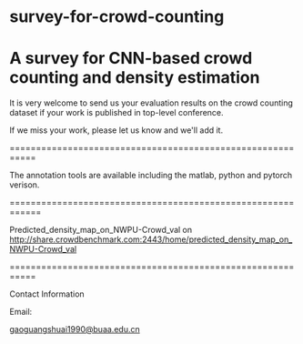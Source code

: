 # survey-for-crowd-counting

A survey for CNN-based crowd counting and density estimation 
===========================================================

It is very welcome to send us your evaluation results on the crowd counting dataset if your work is published in top-level conference.

If we miss your work, please let us know and we'll add it.

===========================================================

The annotation tools are available including the matlab, python and pytorch verison.

============================================================

Predicted_density_map_on_NWPU-Crowd_val on http://share.crowdbenchmark.com:2443/home/predicted_density_map_on_NWPU-Crowd_val 

===========================================================

Contact Information

Email:  

gaoguangshuai1990@buaa.edu.cn



